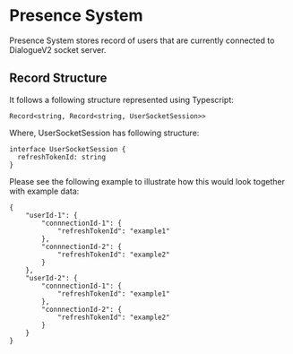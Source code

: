 # Presence System

Presence System stores record of users that are currently connected to DialogueV2 socket server.

## Record Structure

It follows a following structure represented using Typescript:

```
Record<string, Record<string, UserSocketSession>>
```

Where, UserSocketSession has following structure:

```
interface UserSocketSession {
  refreshTokenId: string
}
```

Please see the following example to illustrate how this would look together with example data:

```
{
    "userId-1": {
        "connnectionId-1": {
            "refreshTokenId": "example1"
        },
        "connnectionId-2": {
            "refreshTokenId": "example2"
        }
    },
    "userId-2": {
        "connnectionId-1": {
            "refreshTokenId": "example1"
        },
        "connnectionId-2": {
            "refreshTokenId": "example2"
        }
    }
}
```
